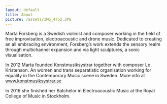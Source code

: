 ```yaml
---
layout: default
title: About
picture: /assets/IMG_4752.JPG
---
```


Marta Forsberg is a Swedish violinist and composer working in the field of free improvisation, electroacoustic and drone music. Dedicated to creating an all embracing environment, Forsberg’s work extends the sensory realm through multichannel expansion and via light sculptures, a sonic visualisation.

In 2012 Marta founded Konstmusiksystrar together with composer Lo Kristenson. An women and trans separatistic organisation working for equality in the Contemporary Music scene in Sweden. More info at www.konstmusiksystrar.se

In 2016 she finished her Batchelor in Electroacoustic Music at the Royal College of Music in Stockholm.

